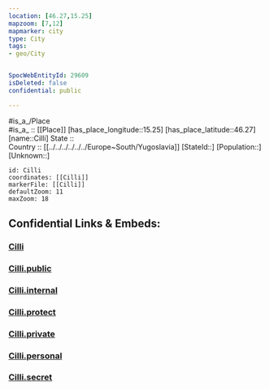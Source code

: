 ```yaml
---
location: [46.27,15.25] 
mapzoom: [7,12] 
mapmarker: city 
type: City
tags:
- geo/City


SpocWebEntityId: 29609
isDeleted: false
confidential: public

---
```

#is_a_/Place  
#is_a_ :: [[Place]] 
[has_place_longitude::15.25] 
[has_place_latitude::46.27] 
[name::Cilli] 
State ::  
Country :: [[../../../../../../Europe~South/Yugoslavia]] 
[StateId::] 
[Population::] 
[Unknown::] 


```leaflet
id: Cilli
coordinates: [[Cilli]] 
markerFile: [[Cilli]] 
defaultZoom: 11 
maxZoom: 18
```


## Confidential Links & Embeds: 

### [Cilli](/_Standards/Earth/Continent/Europe/Europe~Central/Slovenia/Regions~Slovenia/Savinjska/counties~Savinjska/Celje/City/Cilli.md) 

### [Cilli.public](/_public/Earth/Continent/Europe/Europe~Central/Slovenia/Regions~Slovenia/Savinjska/counties~Savinjska/Celje/City/Cilli.public.md) 

### [Cilli.internal](/_internal/Earth/Continent/Europe/Europe~Central/Slovenia/Regions~Slovenia/Savinjska/counties~Savinjska/Celje/City/Cilli.internal.md) 

### [Cilli.protect](/_protect/Earth/Continent/Europe/Europe~Central/Slovenia/Regions~Slovenia/Savinjska/counties~Savinjska/Celje/City/Cilli.protect.md) 

### [Cilli.private](/_private/Earth/Continent/Europe/Europe~Central/Slovenia/Regions~Slovenia/Savinjska/counties~Savinjska/Celje/City/Cilli.private.md) 

### [Cilli.personal](/_personal/Earth/Continent/Europe/Europe~Central/Slovenia/Regions~Slovenia/Savinjska/counties~Savinjska/Celje/City/Cilli.personal.md) 

### [Cilli.secret](/_secret/Earth/Continent/Europe/Europe~Central/Slovenia/Regions~Slovenia/Savinjska/counties~Savinjska/Celje/City/Cilli.secret.md)

